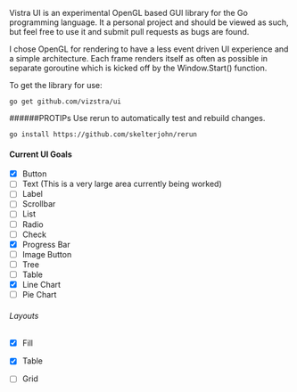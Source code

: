 Vistra UI is an experimental OpenGL based GUI library for the Go programming language. It a personal project and should be viewed as such, but feel free to use it and submit pull requests as bugs are found.

I chose OpenGL for rendering to have a less event driven UI experience and a simple architecture.  Each frame renders itself as often as possible in separate goroutine which is kicked off by the Window.Start() function.  

To get the library for use:
```
go get github.com/vizstra/ui
```

######PROTIPs
Use rerun to automatically test and rebuild changes.
```
go install https://github.com/skelterjohn/rerun
```

#### Current UI Goals
- [x] Button
- [ ] Text (This is a very large area currently being worked)
- [ ] Label
- [ ] Scrollbar
- [ ] List
- [ ] Radio
- [ ] Check
- [x] Progress Bar
- [ ] Image Button
- [ ] Tree
- [ ] Table
- [x] Line Chart
- [ ] Pie Chart

###### Layouts
- [x] Fill
- [x] Table
- [ ] Grid


